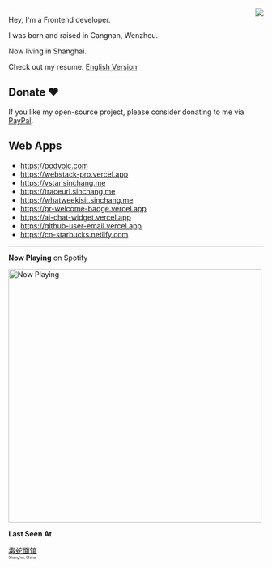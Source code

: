 <img align="right" src="https://github-readme-stats.vercel.app/api?username=sinchang&show_icons=true" />

Hey, I'm a Frontend developer.

I was born and raised in Cangnan, Wenzhou.

Now living in Shanghai.

Check out my resume: [English Version](https://resume.sinchang.me/resume.pdf)

## Donate ❤️

If you like my open-source project, please consider donating to me via [PayPal](http://paypal.me/sinchangwen).

## Web Apps

- https://podvoic.com
- https://webstack-pro.vercel.app
- https://vstar.sinchang.me
- https://traceurl.sinchang.me
- https://whatweekisit.sinchang.me
- https://pr-welcome-badge.vercel.app
- https://ai-chat-widget.vercel.app
- https://github-user-email.vercel.app
- https://cn-starbucks.netlify.com

---

**Now Playing** on Spotify

<a href="https://now-playing-profile-rho.vercel.app/now-playing?open">
    <img src="https://now-playing-profile-rho.vercel.app/now-playing" width="500" alt="Now Playing">
</a>

**Last Seen At**

<!--START_SECTION:checkIn-section-->
[毒蛇面馆](https://www.google.com/maps/place/31.221489+121.357587)<br><span style="font-size:0.5em;">Shanghai, China</span>
<!--END_SECTION:checkIn-section-->

